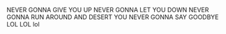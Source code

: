 NEVER GONNA GIVE YOU UP
NEVER GONNA LET YOU DOWN
NEVER GONNA RUN AROUND AND DESERT YOU
NEVER GONNA SAY GOODBYE
LOL
LOL
lol
